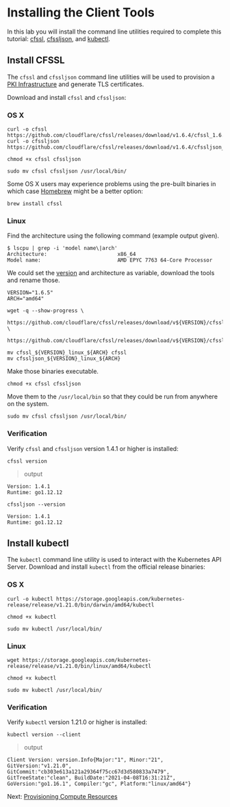 # Installing the Client Tools

In this lab you will install the command line utilities required to complete this tutorial: [cfssl](https://github.com/cloudflare/cfssl), [cfssljson](https://github.com/cloudflare/cfssl), and [kubectl](https://kubernetes.io/docs/tasks/tools/install-kubectl).


## Install CFSSL

The `cfssl` and `cfssljson` command line utilities will be used to provision a [PKI Infrastructure](https://en.wikipedia.org/wiki/Public_key_infrastructure) and generate TLS certificates.

Download and install `cfssl` and `cfssljson`:

### OS X

```
curl -o cfssl https://github.com/cloudflare/cfssl/releases/download/v1.6.4/cfssl_1.6.4_linux_amd64
curl -o cfssljson https://github.com/cloudflare/cfssl/releases/download/v1.6.4/cfssljson_1.6.4_linux_amd64
```

```
chmod +x cfssl cfssljson
```

```
sudo mv cfssl cfssljson /usr/local/bin/
```

Some OS X users may experience problems using the pre-built binaries in which case [Homebrew](https://brew.sh) might be a better option:

```
brew install cfssl
```

### Linux

Find the architecture using the following command (example output given).
```
$ lscpu | grep -i 'model name\|arch'
Architecture:                       x86_64
Model name:                         AMD EPYC 7763 64-Core Processor
```

We could set the [version](https://github.com/cloudflare/cfssl/releases/tag/v1.6.5) and architecture as variable, download the tools and rename those.
```
VERSION="1.6.5"
ARCH="amd64"

wget -q --show-progress \ 
  https://github.com/cloudflare/cfssl/releases/download/v${VERSION}/cfssl_${VERSION}_linux_${ARCH} \ 
  https://github.com/cloudflare/cfssl/releases/download/v${VERSION}/cfssljson_${VERSION}_linux_${ARCH}

mv cfssl_${VERSION}_linux_${ARCH} cfssl
mv cfssljson_${VERSION}_linux_${ARCH}
```

Make those binaries executable.
```
chmod +x cfssl cfssljson
```

Move them to the `/usr/local/bin` so that they could be run from anywhere on the system. 
```
sudo mv cfssl cfssljson /usr/local/bin/
```

### Verification

Verify `cfssl` and `cfssljson` version 1.4.1 or higher is installed:

```
cfssl version
```

> output

```
Version: 1.4.1
Runtime: go1.12.12
```

```
cfssljson --version
```
```
Version: 1.4.1
Runtime: go1.12.12
```

## Install kubectl

The `kubectl` command line utility is used to interact with the Kubernetes API Server. Download and install `kubectl` from the official release binaries:

### OS X

```
curl -o kubectl https://storage.googleapis.com/kubernetes-release/release/v1.21.0/bin/darwin/amd64/kubectl
```

```
chmod +x kubectl
```

```
sudo mv kubectl /usr/local/bin/
```

### Linux

```
wget https://storage.googleapis.com/kubernetes-release/release/v1.21.0/bin/linux/amd64/kubectl
```

```
chmod +x kubectl
```

```
sudo mv kubectl /usr/local/bin/
```

### Verification

Verify `kubectl` version 1.21.0 or higher is installed:

```
kubectl version --client
```

> output

```
Client Version: version.Info{Major:"1", Minor:"21", GitVersion:"v1.21.0", GitCommit:"cb303e613a121a29364f75cc67d3d580833a7479", GitTreeState:"clean", BuildDate:"2021-04-08T16:31:21Z", GoVersion:"go1.16.1", Compiler:"gc", Platform:"linux/amd64"}
```

Next: [Provisioning Compute Resources](03-compute-resources.md)
